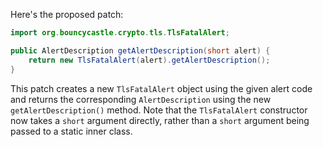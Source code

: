 Here's the proposed patch:

```java
import org.bouncycastle.crypto.tls.TlsFatalAlert;

public AlertDescription getAlertDescription(short alert) {
    return new TlsFatalAlert(alert).getAlertDescription();
}
```

This patch creates a new `TlsFatalAlert` object using the given alert code and returns the corresponding `AlertDescription` using the new `getAlertDescription()` method. Note that the `TlsFatalAlert` constructor now takes a `short` argument directly, rather than a `short` argument being passed to a static inner class.
